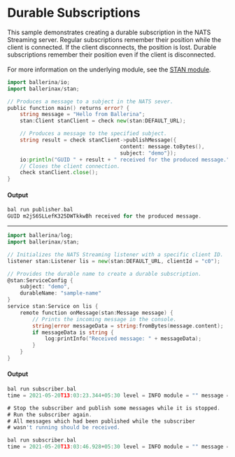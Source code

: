 # Durable Subscriptions

 This sample demonstrates creating a durable subscription
 in the NATS Streaming server. Regular subscriptions remember
 their position while the client is connected. If the client
 disconnects, the position is lost. Durable subscriptions
 remember their position even if the client is disconnected.<br/><br/>
 For more information on the underlying module, 
 see the [STAN module](https:docs.central.ballerina.io/ballerinax/stan/latest).

```go
import ballerina/io;
import ballerinax/stan;

// Produces a message to a subject in the NATS sever.
public function main() returns error? {
    string message = "Hello from Ballerina";
    stan:Client stanClient = check new(stan:DEFAULT_URL);

    // Produces a message to the specified subject.
    string result = check stanClient->publishMessage({
                                    content: message.toBytes(),
                                    subject: "demo"});
    io:println("GUID " + result + " received for the produced message.");
    // Closes the client connection.
    check stanClient.close();
}
```

#### Output

```go
bal run publisher.bal
GUID m2jS6SLLefK325DWTkkwBh received for the produced message.
```

***

```go
import ballerina/log;
import ballerinax/stan;

// Initializes the NATS Streaming listener with a specific client ID.
listener stan:Listener lis = new(stan:DEFAULT_URL, clientId = "c0");

// Provides the durable name to create a durable subscription.
@stan:ServiceConfig {
    subject: "demo",
    durableName: "sample-name"
}
service stan:Service on lis {
    remote function onMessage(stan:Message message) {
        // Prints the incoming message in the console.
        string|error messageData = string:fromBytes(message.content);
        if messageData is string {
            log:printInfo("Received message: " + messageData);
        }
    }
}
```

#### Output

```go
bal run subscriber.bal
time = 2021-05-20T13:03:23.344+05:30 level = INFO module = "" message = "Received message: Hello from Ballerina"

# Stop the subscriber and publish some messages while it is stopped.
# Run the subscriber again.
# All messages which had been published while the subscriber
# wasn't running should be received.

bal run subscriber.bal
time = 2021-05-20T13:03:46.928+05:30 level = INFO module = "" message = "Received message: Hello from Ballerina"
```